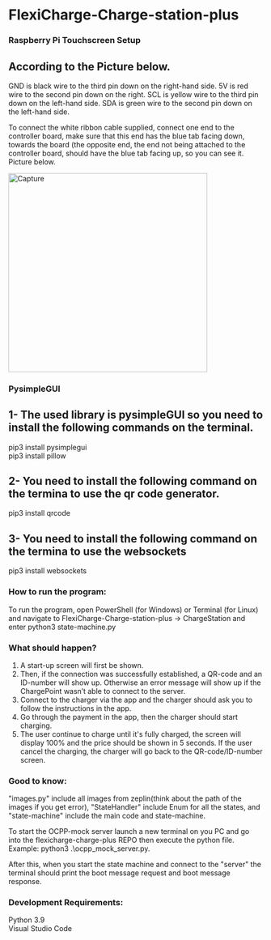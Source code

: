 # FlexiCharge-Charge-station-plus

### Raspberry Pi Touchscreen Setup

According to the Picture below.
------------------------------
GND is black wire to the third pin down on the right-hand side.
5V is red wire to the second pin down on the right.
SCL is yellow wire to the third pin down on the left-hand side.
SDA is green wire to the second pin down on the left-hand side.

To connect the white ribbon cable supplied, connect one end to the controller board, make sure that this end has the blue tab facing down, towards the board (the opposite end, the end not being attached to the controller board, should have the blue tab facing up, so you can see it. Picture below.

<img width="393" alt="Capture" src="https://user-images.githubusercontent.com/82366694/186842602-1ed6600e-4e68-4280-a87a-749ac07913f9.PNG">

### PysimpleGUI

1- The used library is pysimpleGUI so you need to install the following commands on the terminal.
------------------------------------------------------------------------------------------------
pip3 install pysimplegui <br />
pip3 install pillow

2- You need to install the following command on the termina to use the qr code generator.
----------------------------------------------------------------------------------------
pip3 install qrcode 

3- You need to install the following command on the termina to use the websockets
------------------------------------------------------------------------------------------------
pip3 install websockets

### How to run the program:
To run the program, open PowerShell (for Windows) or Terminal (for Linux) and navigate to FlexiCharge-Charge-station-plus -> ChargeStation and enter python3 state-machine.py

### What should happen?

1. A start-up screen will first be shown.
2. Then, if the connection was successfully established, a QR-code and an ID-number will show up. Otherwise an error message will show up if the ChargePoint wasn’t able to connect to the server.
3. Connect to the charger via the app and the charger should ask you to follow the instructions in the app.
4. Go through the payment in the app, then the charger should start charging.
5. The user continue to charge until it's fully charged, the screen will display 100% and the price should be shown in 5 seconds. If the user cancel the charging, the charger will go back to the QR-code/ID-number screen. 

### Good to know: 
"images.py" include all images from zeplin(think about the path of the images if you get error), "StateHandler" include Enum for all the states, and "state-machine" include the main code and state-machine.

To start the OCPP-mock server launch a new terminal on you PC and go into the flexicharge-charge-plus REPO then execute the python file.
Example: python3 .\ocpp_mock_server.py.

After this, when you start the state machine and connect to the "server" the terminal should print the boot message request and boot message response.

### Development Requirements:
Python 3.9 <br />
Visual Studio Code
